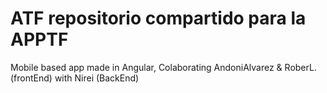 # ATF repositorio compartido para la APPTF

Mobile based app made in Angular, Colaborating AndoniAlvarez & RoberL.(frontEnd) with Nirei (BackEnd)

